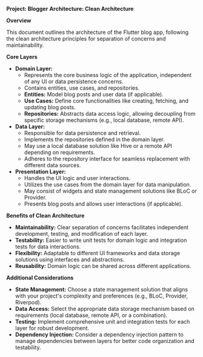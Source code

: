

**Project: Blogger**
**Architecture: Clean Architecture**

**Overview**

This document outlines the architecture of the Flutter blog app, following the clean architecture principles for separation of concerns and maintainability.

**Core Layers**

- **Domain Layer:**
    - Represents the core business logic of the application, independent of any UI or data persistence concerns.
    - Contains entities, use cases, and repositories.
    - **Entities:** Model blog posts and user data (if applicable).
    - **Use Cases:** Define core functionalities like creating, fetching, and updating blog posts.
    - **Repositories:** Abstracts data access logic, allowing decoupling from specific storage mechanisms (e.g., local database, remote API).
- **Data Layer:**
    - Responsible for data persistence and retrieval.
    - Implements the repositories defined in the domain layer.
    - May use a local database solution like Hive or a remote API depending on requirements.
    - Adheres to the repository interface for seamless replacement with different data sources.
- **Presentation Layer:**
    - Handles the UI logic and user interactions.
    - Utilizes the use cases from the domain layer for data manipulation.
    - May consist of widgets and state management solutions like BLoC or Provider.
    - Presents blog posts and allows user interactions (if applicable).

**Benefits of Clean Architecture**

- **Maintainability:** Clear separation of concerns facilitates independent development, testing, and modification of each layer.
- **Testability:** Easier to write unit tests for domain logic and integration tests for data interactions.
- **Flexibility:** Adaptable to different UI frameworks and data storage solutions using interfaces and abstractions.
- **Reusability:** Domain logic can be shared across different applications.

**Additional Considerations**

- **State Management:** Choose a state management solution that aligns with your project's complexity and preferences (e.g., BLoC, Provider, Riverpod).
- **Data Access:** Select the appropriate data storage mechanism based on requirements (local database, remote API, or a combination).
- **Testing:** Implement comprehensive unit and integration tests for each layer for robust development.
- **Dependency Injection:** Consider a dependency injection pattern to manage dependencies between layers for better code organization and testability.

